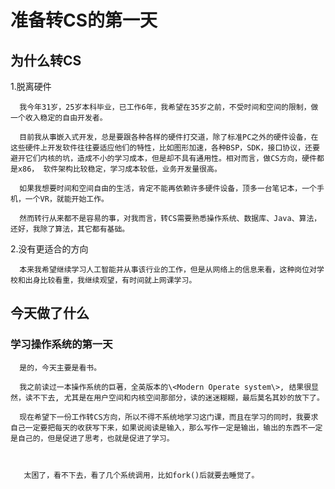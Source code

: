 # 准备转CS的第一天

## 为什么转CS

1.脱离硬件

      我今年31岁，25岁本科毕业，已工作6年，我希望在35岁之前，不受时间和空间的限制，做一个收入稳定的自由开发者。

      目前我从事嵌入式开发，总是要跟各种各样的硬件打交道，除了标准PC之外的硬件设备，在这些硬件上开发软件往往要适应他们的特性，比如图形加速，各种BSP，SDK，接口协议，还要避开它们内核的坑，造成不小的学习成本，但是却不具有通用性。相对而言，做CS方向，硬件都是x86， 软件架构比较稳定，学习成本较低，业务开发量很高。

      如果我想要时间和空间自由的生活，肯定不能再依赖许多硬件设备，顶多一台笔记本，一个手机，一个VR，就能开始工作。

      然而转行从来都不是容易的事，对我而言，转CS需要熟悉操作系统、数据库、Java、算法，还好，我除了算法，其它都有基础。

2.没有更适合的方向

      本来我希望继续学习人工智能并从事该行业的工作，但是从网络上的信息来看，这种岗位对学校和出身比较看重，我继续观望，有时间就上网课学习。



## 今天做了什么

### 学习操作系统的第一天

      是的，今天主要是看书。

      我之前读过一本操作系统的巨著，全英版本的\<Modern Operate system\>, 结果很显然，读不下去, 尤其是在用户空间和内核空间那部分，读的迷迷糊糊，最后莫名其妙的放下了。

      现在希望下一份工作转CS方向，所以不得不系统地学习这门课，而且在学习的同时，我要求自己一定要把每天的收获写下来，如果说阅读是输入，那么写作一定是输出，输出的东西不一定是自己的，但是促进了思考，也就是促进了学习。



       太困了，看不下去，看了几个系统调用，比如fork()后就要去睡觉了。

